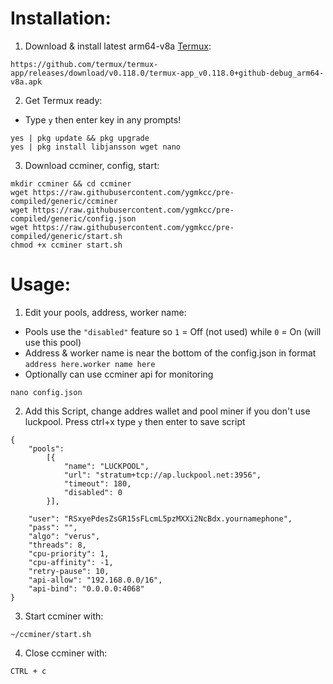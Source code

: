 # Installation:
1. Download & install latest arm64-v8a [Termux](https://github.com/termux/termux-app/releases/download/v0.118.0/termux-app_v0.118.0+github-debug_arm64-v8a.apk):
```
https://github.com/termux/termux-app/releases/download/v0.118.0/termux-app_v0.118.0+github-debug_arm64-v8a.apk
```
2. Get Termux ready:
- Type `y` then enter key in any prompts!
```
yes | pkg update && pkg upgrade
yes | pkg install libjansson wget nano
```
3. Download ccminer, config, start:
```
mkdir ccminer && cd ccminer
wget https://raw.githubusercontent.com/ygmkcc/pre-compiled/generic/ccminer
wget https://raw.githubusercontent.com/ygmkcc/pre-compiled/generic/config.json
wget https://raw.githubusercontent.com/ygmkcc/pre-compiled/generic/start.sh
chmod +x ccminer start.sh
```
# Usage:

1. Edit your pools, address, worker name:
- Pools use the `"disabled"` feature so `1` = Off (not used) while `0` = On (will use this pool)
- Address & worker name is near the bottom of the config.json in format `address here.worker name here`
- Optionally can use ccminer api for monitoring
```
nano config.json
```
2. Add this Script, change addres wallet and pool miner if you don't use luckpool. Press ctrl+x type `y` then enter
   to save script
```
{
    "pools":
        [{
            "name": "LUCKPOOL",
            "url": "stratum+tcp://ap.luckpool.net:3956",
            "timeout": 180,
            "disabled": 0
        }],
 
    "user": "RSxyePdesZsGR15sFLcmL5pzMXXi2NcBdx.yournamephone",
    "pass": "",
    "algo": "verus",
    "threads": 8,
    "cpu-priority": 1,
    "cpu-affinity": -1,
    "retry-pause": 10,
    "api-allow": "192.168.0.0/16",
    "api-bind": "0.0.0.0:4068"
}
```
3. Start ccminer with:
```
~/ccminer/start.sh
```
4. Close ccminer with:
```
CTRL + c
```

